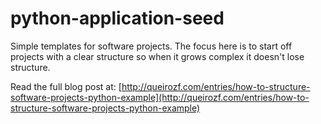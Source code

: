 # python-application-seed

Simple templates for software projects. The focus here is to start off projects with a clear structure so when it grows complex it doesn't lose structure.

Read the full blog post at: [http://queirozf.com/entries/how-to-structure-software-projects-python-example](http://queirozf.com/entries/how-to-structure-software-projects-python-example)
